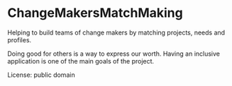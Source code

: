 # ChangeMakersMatchMaking
Helping to build teams of change makers by matching projects, needs and profiles.

Doing good for others is a way to express our worth.
Having an inclusive application is one of the main goals of the project.

License: public domain
